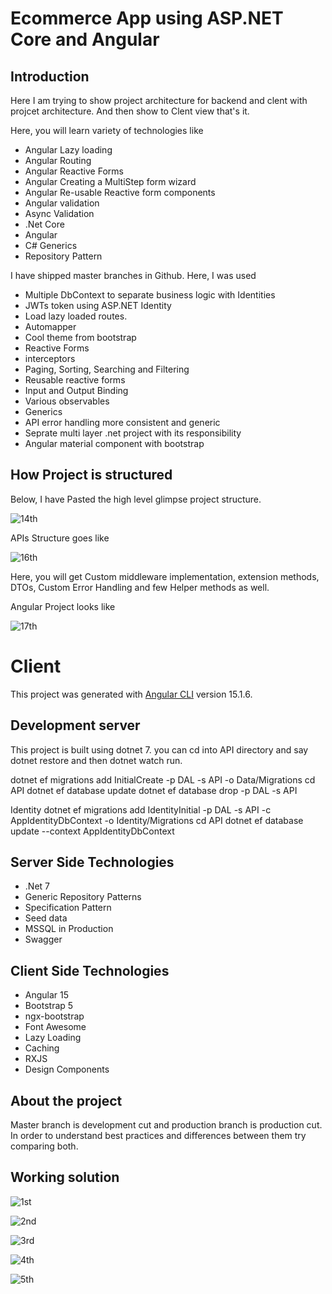 # Ecommerce App using ASP.NET Core and Angular

## Introduction
Here I am trying to show project architecture for backend and clent with projcet architecture. And then show to Clent view that's it.
 
Here, you will learn variety of technologies like

-	Angular Lazy loading
-	Angular Routing
-	Angular Reactive Forms
-	Angular Creating a MultiStep form wizard
-	Angular Re-usable Reactive form components
-	Angular validation 
-	Async Validation
-	.Net Core
-	Angular
-	C# Generics
-	Repository Pattern

I have shipped master branches in Github. Here, I was used
 
-	Multiple DbContext to separate business logic with Identities
-	JWTs token using ASP.NET Identity
-	Load lazy loaded routes.
-	Automapper
-	Cool theme from bootstrap 
-	Reactive Forms
-	interceptors
-	Paging, Sorting, Searching and Filtering
-	Reusable reactive forms
-	Input and Output Binding
-	Various observables
-	Generics
-	API error handling more consistent and generic
-	Seprate multi layer .net project with its responsibility 
-	Angular material component with bootstrap

## How Project is structured 

Below, I have Pasted the high level glimpse project structure.

![14th](https://github.com/mjasimuddin/Supermarket/blob/master/client/src/assets/images/screenshot/API-archicture-1.png)

APIs Structure goes like

![16th](https://github.com/mjasimuddin/Supermarket/blob/master/client/src/assets/images/screenshot/API-archicture-2.png)

Here, you will get Custom middleware implementation, extension methods, DTOs, Custom Error Handling and few Helper methods as well.
 
Angular Project looks like 

![17th](https://github.com/mjasimuddin/Supermarket/blob/master/client/src/assets/images/screenshot/Clien_archicture_1.png)


# Client

This project was generated with [Angular CLI](https://github.com/angular/angular-cli) version 15.1.6.

## Development server

This project is built using dotnet 7. you can cd into API directory and say dotnet restore and  then dotnet watch run.

dotnet ef migrations add InitialCreate -p DAL -s API -o Data/Migrations
cd API
dotnet ef database update
dotnet ef database drop -p DAL -s API

Identity 
dotnet ef migrations add IdentityInitial -p DAL -s API -c AppIdentityDbContext -o Identity/Migrations
cd API
dotnet ef database update --context AppIdentityDbContext

## Server Side Technologies

- .Net 7
- Generic Repository Patterns
- Specification Pattern
- Seed data
- MSSQL in Production
- Swagger


## Client Side Technologies

- Angular 15
- Bootstrap 5
- ngx-bootstrap
- Font Awesome
- Lazy Loading
- Caching
- RXJS
- Design Components


## About the project

Master branch is development cut and production branch is production cut. In order to understand best practices and differences between them try comparing both.


## Working solution

![1st](https://github.com/mjasimuddin/Supermarket/blob/master/client/src/assets/images/screenshot/home.png)

![2nd](https://github.com/mjasimuddin/Supermarket/blob/master/client/src/assets/images/screenshot/shop.png)

![3rd](https://github.com/mjasimuddin/Supermarket/blob/master/client/src/assets/images/screenshot/shop_1.png)

![4th](https://github.com/mjasimuddin/Supermarket/blob/master/client/src/assets/images/screenshot/login_page.png)

![5th](https://github.com/mjasimuddin/Supermarket/blob/master/client/src/assets/images/screenshot/register_page.png)



